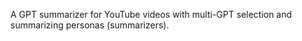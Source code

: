 A GPT summarizer for YouTube videos with multi-GPT selection and summarizing personas (summarizers).